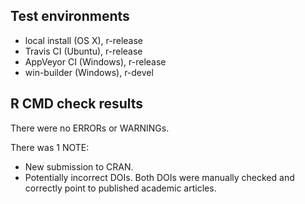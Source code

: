 ## Test environments

* local install (OS X), r-release
* Travis CI (Ubuntu), r-release
* AppVeyor CI (Windows), r-release
* win-builder (Windows), r-devel

## R CMD check results

There were no ERRORs or WARNINGs.

There was 1 NOTE:

- New submission to CRAN.
- Potentially incorrect DOIs. Both DOIs were manually checked and correctly point to published academic articles.
